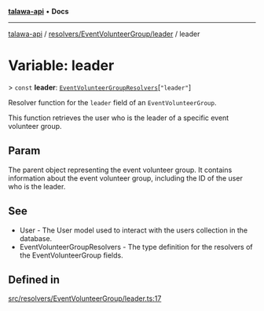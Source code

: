 [**talawa-api**](../../../../README.md) • **Docs**

***

[talawa-api](../../../../modules.md) / [resolvers/EventVolunteerGroup/leader](../README.md) / leader

# Variable: leader

\> `const` **leader**: [`EventVolunteerGroupResolvers`](../../../../types/generatedGraphQLTypes/type-aliases/EventVolunteerGroupResolvers.md)\[`"leader"`\]

Resolver function for the `leader` field of an `EventVolunteerGroup`.

This function retrieves the user who is the leader of a specific event volunteer group.

## Param

The parent object representing the event volunteer group. It contains information about the event volunteer group, including the ID of the user who is the leader.

## See

 - User - The User model used to interact with the users collection in the database.
 - EventVolunteerGroupResolvers - The type definition for the resolvers of the EventVolunteerGroup fields.

## Defined in

[src/resolvers/EventVolunteerGroup/leader.ts:17](https://github.com/PalisadoesFoundation/talawa-api/blob/0e711c6a6b57f55ab5776fc9c8edfc5ebc0b3d70/src/resolvers/EventVolunteerGroup/leader.ts#L17)
